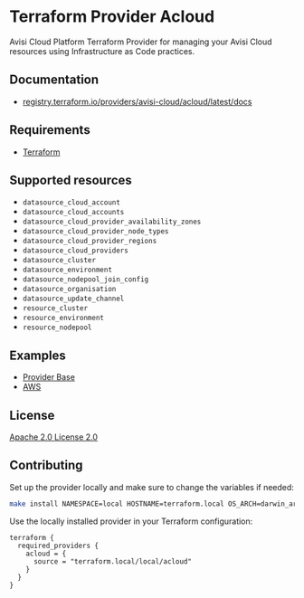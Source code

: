 # Terraform Provider Acloud

Avisi Cloud Platform Terraform Provider for managing your Avisi Cloud resources using Infrastructure as Code practices.

## Documentation

- [registry.terraform.io/providers/avisi-cloud/acloud/latest/docs](https://registry.terraform.io/providers/avisi-cloud/acloud/latest/docs)

## Requirements

- [Terraform](https://developer.hashicorp.com/terraform/install)

## Supported resources

- `datasource_cloud_account`
- `datasource_cloud_accounts`
- `datasource_cloud_provider_availability_zones`
- `datasource_cloud_provider_node_types`
- `datasource_cloud_provider_regions`
- `datasource_cloud_providers`
- `datasource_cluster`
- `datasource_environment`
- `datasource_nodepool_join_config`
- `datasource_organisation`
- `datasource_update_channel`
- `resource_cluster`
- `resource_environment`
- `resource_nodepool`

## Examples

- [Provider Base](examples/provider)
- [AWS](examples/aws)

## License

[Apache 2.0 License 2.0](lICENSE)

## Contributing

Set up the provider locally and make sure to change the variables if needed:
```bash
make install NAMESPACE=local HOSTNAME=terraform.local OS_ARCH=darwin_arm64
```

Use the locally installed provider in your Terraform configuration:
```hcl
terraform {
  required_providers {
    acloud = {
      source = "terraform.local/local/acloud"
    }
  }
}
```